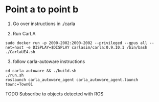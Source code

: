 # Point a to point b

1. Go over instructions in ./carla

2. Run CarLA

```shell
sudo docker run -p 2000-2002:2000-2002 --privileged --gpus all --net=host -e DISPLAY=$DISPLAY carlasim/carla:0.9.10.1 /bin/bash ./CarlaUE4.sh
```
3. follow carla-autoware instructions
```shell
cd carla-autoware && ./build.sh
./run.sh
roslaunch carla_autoware_agent carla_autoware_agent.launch town:=Town01
```

TODO
Subscribe to objects detected with ROS